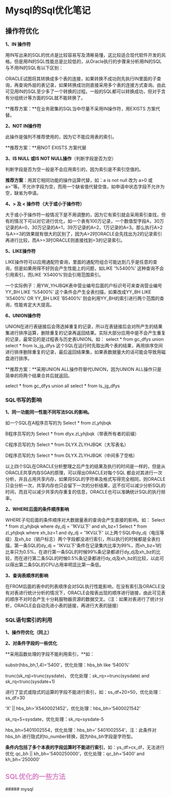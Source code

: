 # Mysql的Sql优化笔记

## 操作符优化

**1、IN 操作符**

用IN写出来的SQL的优点是比较容易写及清晰易懂，这比较适合现代软件开发的风格。但是用IN的SQL性能总是比较低的，从Oracle执行的步骤来分析用IN的SQL与不用IN的SQL有以下区别：

ORACLE试图将其转换成多个表的连接，如果转换不成功则先执行IN里面的子查询，再查询外层的表记录，如果转换成功则直接采用多个表的连接方式查询。由此可见用IN的SQL至少多了一个转换的过程。一般的SQL都可以转换成功，但对于含有分组统计等方面的SQL就不能转换了。

**推荐方案：**在业务密集的SQL当中尽量不采用IN操作符，用EXISTS 方案代替。

**2、NOT IN操作符**

此操作是强列不推荐使用的，因为它不能应用表的索引。

**推荐方案：**用NOT EXISTS 方案代替

**3、IS NULL 或IS NOT NULL操作**（判断字段是否为空）

判断字段是否为空一般是不会应用索引的，因为索引是不索引空值的。

**推荐方案**：用其它相同功能的操作运算代替，如：a is not null 改为 a>0 或a>’’等。不允许字段为空，而用一个缺省值代替空值，如申请中状态字段不允许为空，缺省为申请。

**4、> 及 < 操作符（大于或小于操作符）**

大于或小于操作符一般情况下是不用调整的，因为它有索引就会采用索引查找，但有的情况下可以对它进行优化，如一个表有100万记录，一个数值型字段A，30万记录的A=0，30万记录的A=1，39万记录的A=2，1万记录的A=3。那么执行A>2与A>=3的效果就有很大的区别了，因为A>2时ORACLE会先找出为2的记录索引再进行比较，而A>=3时ORACLE则直接找到=3的记录索引。

**5、LIKE操作符**

LIKE操作符可以应用通配符查询，里面的通配符组合可能达到几乎是任意的查询，但是如果用得不好则会产生性能上的问题，如LIKE ‘%5400%’ 这种查询不会引用索引，而LIKE ‘X5400%’则会引用范围索引。

一个实际例子：用YW_YHJBQK表中营业编号后面的户标识号可来查询营业编号 YY_BH LIKE ‘%5400%’ 这个条件会产生全表扫描，如果改成YY_BH LIKE ’X5400%’ OR YY_BH LIKE ’B5400%’ 则会利用YY_BH的索引进行两个范围的查询，性能肯定大大提高。

**6、UNION操作符**

UNION在进行表链接后会筛选掉重复的记录，所以在表链接后会对所产生的结果集进行排序运算，删除重复的记录再返回结果。实际大部分应用中是不会产生重复的记录，最常见的是过程表与历史表UNION。如：
select * from gc_dfys
union
select * from ls_jg_dfys
这个SQL在运行时先取出两个表的结果，再用排序空间进行排序删除重复的记录，最后返回结果集，如果表数据量大的话可能会导致用磁盘进行排序。

**推荐方案：**采用UNION ALL操作符替代UNION，因为UNION ALL操作只是简单的将两个结果合并后就返回。

select * from gc_dfys
union all
select * from ls_jg_dfys

### **SQL书写的影响**

**1、同一功能同一性能不同写法SQL的影响。**

如一个SQL在A程序员写的为  Select * from zl_yhjbqk

B程序员写的为 Select * from dlyx.zl_yhjbqk（带表所有者的前缀）

C程序员写的为 Select * from DLYX.ZLYHJBQK（大写表名）

D程序员写的为 Select *  from DLYX.ZLYHJBQK（中间多了空格）

以上四个SQL在ORACLE分析整理之后产生的结果及执行的时间是一样的，但是从ORACLE共享内存SGA的原理，可以得出ORACLE对每个SQL 都会对其进行一次分析，并且占用共享内存，如果将SQL的字符串及格式写得完全相同，则ORACLE只会分析一次，共享内存也只会留下一次的分析结果，这不仅可以减少分析SQL的时间，而且可以减少共享内存重复的信息，ORACLE也可以准确统计SQL的执行频率。

**2、WHERE后面的条件顺序影响**

WHERE子句后面的条件顺序对大数据量表的查询会产生直接的影响。如：
Select * from zl_yhjbqk where dy_dj = '1KV以下' and xh_bz=1
Select * from zl_yhjbqk where xh_bz=1 and dy_dj = '1KV以下'
以上两个SQL中dy_dj（电压等级）及xh_bz（销户标志）两个字段都没进行索引，所以执行的时候都是全表扫描，第一条SQL的dy_dj = '1KV以下'条件在记录集内比率为99%，而xh_bz=1的比率只为0.5%，在进行第一条SQL的时候99%条记录都进行dy_dj及xh_bz的比较，而在进行第二条SQL的时候0.5%条记录都进行dy_dj及xh_bz的比较，以此可以得出第二条SQL的CPU占用率明显比第一条低。

**3、查询表顺序的影响**

在FROM后面的表中的列表顺序会对SQL执行性能影响，在没有索引及ORACLE没有对表进行统计分析的情况下，ORACLE会按表出现的顺序进行链接，由此可见表的顺序不对时会产生十分耗服物器资源的数据交叉。（注：如果对表进行了统计分析，ORACLE会自动先进小表的链接，再进行大表的链接）

### **SQL语句索引的利用**

**1、操作符优化（同上）**

**2、对条件字段的一些优化**

**采用函数处理的字段不能利用索引，**如：

substr(hbs_bh,1,4)=’5400’，优化处理：hbs_bh like ‘5400%’

trunc(sk_rq)=trunc(sysdate)， 优化处理：sk_rq>=trunc(sysdate) and sk_rq<trunc(sysdate+1)

进行了显式或隐式的运算的字段不能进行索引，如：ss_df+20>50，优化处理：ss_df>30

‘X’ || hbs_bh>’X5400021452’，优化处理：hbs_bh>’5400021542’

sk_rq+5=sysdate，优化处理：sk_rq=sysdate-5

hbs_bh=5401002554，优化处理：hbs_bh=’ 5401002554’，注：此条件对hbs_bh 进行隐式的to_number转换，因为hbs_bh字段是字符型。

**条件内包括了多个本表的字段运算时不能进行索引**，如：ys_df>cx_df，无法进行优化
qc_bh || kh_bh=’5400250000’，优化处理：qc_bh=’5400’ and kh_bh=’250000’

<h2 style='color:#D886C7'>SQL优化的一些方法</h1>
#####  mysql

